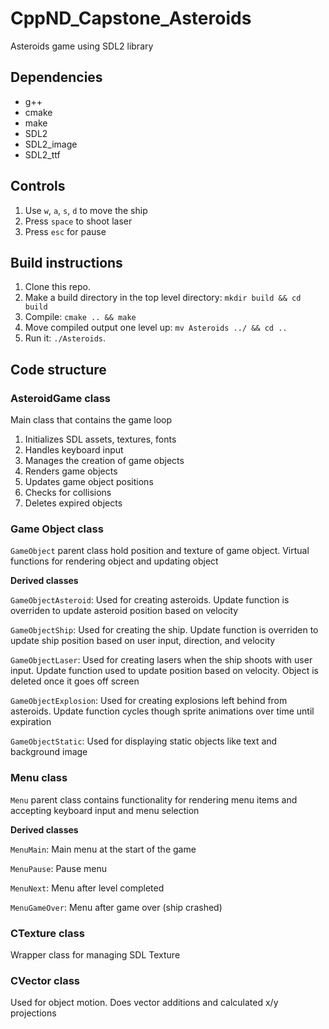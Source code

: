# CppND_Capstone_Asteroids

Asteroids game using SDL2 library

## Dependencies
- g++
- cmake
- make
- SDL2
- SDL2_image
- SDL2_ttf

## Controls

1. Use `w`, `a`, `s`, `d` to move the ship
2. Press `space` to shoot laser
3. Press `esc` for pause

## Build instructions

1. Clone this repo.
2. Make a build directory in the top level directory: `mkdir build && cd build`
3. Compile: `cmake .. && make`
4. Move compiled output one level up: `mv Asteroids ../ && cd ..`
5. Run it: `./Asteroids`.

## Code structure

### AsteroidGame class

Main class that contains the game loop

1. Initializes SDL assets, textures, fonts
2. Handles keyboard input
3. Manages the creation of game objects
4. Renders game objects
5. Updates game object positions
6. Checks for collisions
7. Deletes expired objects

### Game Object class

`GameObject` parent class hold position and texture of game object. Virtual functions for rendering object and updating object

**Derived classes** 

`GameObjectAsteroid`: Used for creating asteroids. Update function is overriden to update asteroid position based on velocity

`GameObjectShip`: Used for creating the ship. Update function is overriden to update ship position based on user input, direction, and velocity

`GameObjectLaser`: Used for creating lasers when the ship shoots with user input. Update function used to update position based on velocity. Object is deleted once it goes off screen

`GameObjectExplosion`: Used for creating explosions left behind from asteroids. Update function cycles though sprite animations over time until expiration

`GameObjectStatic`: Used for displaying static objects like text and background image

### Menu class

`Menu` parent class contains functionality for rendering menu items and accepting keyboard input and menu selection

**Derived classes**

`MenuMain`: Main menu at the start of the game 

`MenuPause`: Pause menu 

`MenuNext`: Menu after level completed 

`MenuGameOver`: Menu after game over (ship crashed) 

### CTexture class

Wrapper class for managing SDL Texture

### CVector class

Used for object motion. Does vector additions and calculated x/y projections
